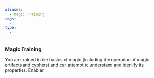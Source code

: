 ```yaml
---
aliases:
  - Magic Training
tags:
  - 
type:
  - 
---
```

### Magic Training

You are trained in the basics of magic (including the operation of magic artifacts and cyphers) and can attempt to understand and identify its properties. Enabler.